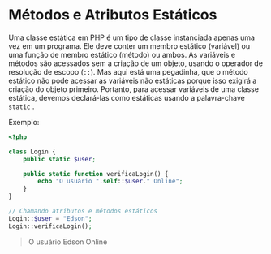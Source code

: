 # Métodos e Atributos Estáticos

Uma classe estática em PHP é um tipo de classe instanciada apenas uma vez em um programa. Ele deve conter um membro estático (variável) ou uma função de membro estático (método) ou ambos. As variáveis ​​e métodos são acessados ​​sem a criação de um objeto, usando o operador de resolução de escopo (`::`). Mas aqui está uma pegadinha, que o método estático não pode acessar as variáveis ​​não estáticas porque isso exigirá a criação do objeto primeiro. Portanto, para acessar variáveis ​​de uma classe estática, devemos declará-las como estáticas usando a palavra-chave `static` .

Exemplo:

```php
<?php

class Login {
    public static $user;

    public static function verificaLogin() {
        echo "O usuário ".self::$user." Online";
    }
}

// Chamando atributos e métodos estáticos
Login::$user = "Edson";
Login::verificaLogin();
```

> O usuário Edson Online